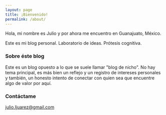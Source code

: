 ```yaml
---
layout: page
title: ¡Bienvenido!
permalink: /about/
---
```

Hola, mi nombre es Julio y por ahora me encuentro en Guanajuato, México. 

Este es mi blog personal. Laboratorio de ideas. Prótesis cognitiva.

### Sobre éste blog
Este es un blog opuesto a lo que se suele llamar "blog de nicho". No hay tema principal, es más bien un reflejo y un registro de intereses personales y también, un honesto intento de conectar con quien sea que encuentre algo de valor por aquí.


### Contáctame

[julio.ljuarez@gmail.com](mailto:julio.ljuarez@gmail.com)

